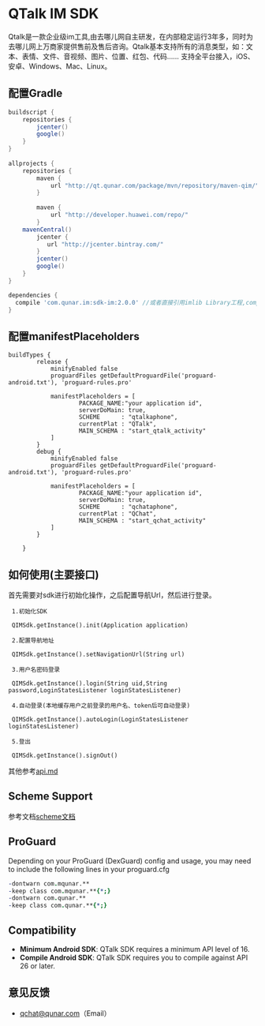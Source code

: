 QTalk IM SDK
=====
Qtalk是一款企业级im工具,由去哪儿网自主研发，在内部稳定运行3年多，同时为去哪儿网上万商家提供售前及售后咨询。Qtalk基本支持所有的消息类型，如：文本、表情、文件、音视频、图片、位置、红包、代码……
支持全平台接入，iOS、安卓、Windows、Mac、Linux。

配置Gradle
--------
```gradle
buildscript {
    repositories {
        jcenter()
        google()
    }
}
 
allprojects {
    repositories {
        maven {
            url "http://qt.qunar.com/package/mvn/repository/maven-qim/"
        }
        
        maven {
            url "http://developer.huawei.com/repo/"
        }
    mavenCentral()
        jcenter {
           url "http://jcenter.bintray.com/"
        }
        jcenter()
        google()
    }
}
```

```gradle
dependencies {
  compile 'com.qunar.im:sdk-im:2.0.0' //或者直接引用imlib Library工程,compile project(':imlib')
}
```

配置manifestPlaceholders
--------

```manifestPlaceholders
buildTypes {
        release {
            minifyEnabled false
            proguardFiles getDefaultProguardFile('proguard-android.txt'), 'proguard-rules.pro'

            manifestPlaceholders = [
                    PACKAGE_NAME:"your application id",
                    serverDoMain: true,
                    SCHEME      : "qtalkaphone",
                    currentPlat : "QTalk",
                    MAIN_SCHEMA : "start_qtalk_activity"
            ]
        }
        debug {
            minifyEnabled false
            proguardFiles getDefaultProguardFile('proguard-android.txt'), 'proguard-rules.pro'

            manifestPlaceholders = [
                    PACKAGE_NAME:"your application id",
                    serverDoMain: true,
                    SCHEME      : "qchataphone",
                    currentPlat : "QChat",
                    MAIN_SCHEMA : "start_qchat_activity"
            ]
        }

    }
```
如何使用(主要接口)
--------
首先需要对sdk进行初始化操作，之后配置导航Url，然后进行登录。
 ```init
  1.初始化SDK
  
  QIMSdk.getInstance().init(Application application)
  ```
 ```config
  2.配置导航地址
  
  QIMSdk.getInstance().setNavigationUrl(String url)
  ```  
 ```login
  3.用户名密码登录
  
  QIMSdk.getInstance().login(String uid,String password,LoginStatesListener loginStatesListener)
  ```   
 ```Autologin
  4.自动登录(本地缓存用户之前登录的用户名、token后可自动登录)
  
  QIMSdk.getInstance().autoLogin(LoginStatesListener loginStatesListener)
  ```   
 ```logout
  5.登出
  
  QIMSdk.getInstance().signOut()
  ```   
  其他参考[api.md](doc/api.md)
  
Scheme Support
--------
参考文档[scheme文档](https://github.com/qunarcorp/imsdk-android/wiki/Scheme-Support)

ProGuard
--------
Depending on your ProGuard (DexGuard) config and usage, you may need to include the following lines in your proguard.cfg

```pro
-dontwarn com.mqunar.**
-keep class com.mqunar.**{*;}
-dontwarn com.qunar.**
-keep class com.qunar.**{*;}
```

Compatibility
-------------

 * **Minimum Android SDK**: QTalk SDK requires a minimum API level of 16.
 * **Compile Android SDK**: QTalk SDK requires you to compile against API 26 or later.
 
## 意见反馈

-   qchat@qunar.com（Email）